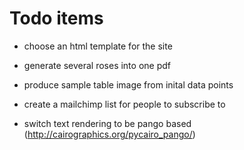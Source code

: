 # Todo items

* choose an html template for the site

* generate several roses into one pdf

* produce sample table image from inital data points

* create a mailchimp list for people to subscribe to

* switch text rendering to be pango based (http://cairographics.org/pycairo_pango/)
